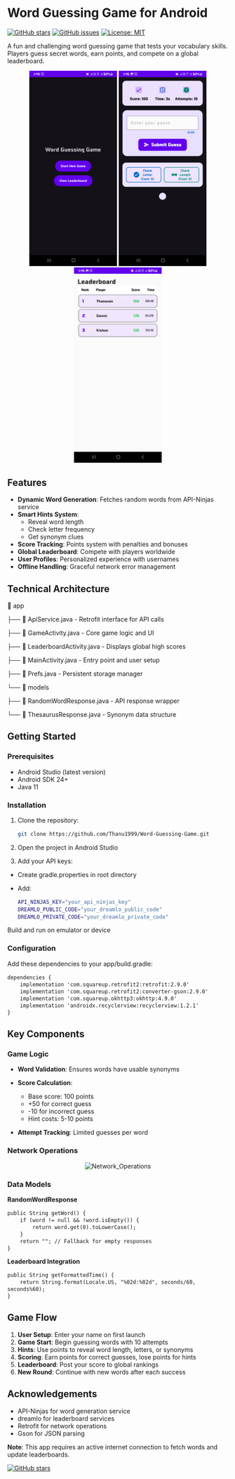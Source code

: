 # Word Guessing Game for Android

[![GitHub stars](https://img.shields.io/github/stars/Thanu1999/Word-Guessing-Game?style=social)](https://github.com/Thanu1999/Word-Guessing-Game/stargazers)
[![GitHub issues](https://img.shields.io/github/issues/Thanu1999/Word-Guessing-Game)](https://github.com/Thanu1999/Word-Guessing-Game/issues)
[![License: MIT](https://img.shields.io/badge/License-MIT-yellow.svg)](https://raw.githubusercontent.com/Thanu1999/Word-Guessing-Game/main/LICENSE)

A fun and challenging word guessing game that tests your vocabulary skills. Players guess secret words, earn points, and compete on a global leaderboard.

<p align="center">
  <img src="https://raw.githubusercontent.com/Thanu1999/Word-Guessing-Game/main/screenshots/main.png" width="200" alt="Main Screen">
  <img src="https://raw.githubusercontent.com/Thanu1999/Word-Guessing-Game/main/screenshots/game.png" width="200" alt="Gameplay">
  <img src="https://raw.githubusercontent.com/Thanu1999/Word-Guessing-Game/main/screenshots/leaderboard.png" width="200" alt="Leaderboard">
</p>

## Features

- **Dynamic Word Generation**: Fetches random words from API-Ninjas service
- **Smart Hints System**: 
  - Reveal word length
  - Check letter frequency
  - Get synonym clues
- **Score Tracking**: Points system with penalties and bonuses
- **Global Leaderboard**: Compete with players worldwide
- **User Profiles**: Personalized experience with usernames
- **Offline Handling**: Graceful network error management

## Technical Architecture
📂 app

├── 📄 ApiService.java - Retrofit interface for API calls

├── 📄 GameActivity.java - Core game logic and UI

├── 📄 LeaderboardActivity.java - Displays global high scores

├── 📄 MainActivity.java - Entry point and user setup

├── 📄 Prefs.java - Persistent storage manager

└── 📂 models

├── 📄 RandomWordResponse.java - API response wrapper

└── 📄 ThesaurusResponse.java - Synonym data structure

## Getting Started

### Prerequisites
- Android Studio (latest version)
- Android SDK 24+
- Java 11

### Installation
1. Clone the repository:
   ```bash
   git clone https://github.com/Thanu1999/Word-Guessing-Game.git
2. Open the project in Android Studio

3. Add your API keys:

- Create gradle.properties in root directory

- Add:
   ```bash
   API_NINJAS_KEY="your_api_ninjas_key"
   DREAMLO_PUBLIC_CODE="your_dreamlo_public_code"
   DREAMLO_PRIVATE_CODE="your_dreamlo_private_code"
 Build and run on emulator or device

### Configuration

Add these dependencies to your app/build.gradle:

    dependencies {
        implementation 'com.squareup.retrofit2:retrofit:2.9.0'
        implementation 'com.squareup.retrofit2:converter-gson:2.9.0'
        implementation 'com.squareup.okhttp3:okhttp:4.9.0'
        implementation 'androidx.recyclerview:recyclerview:1.2.1'
    }

## Key Components
### Game Logic
- **Word Validation**: Ensures words have usable synonyms

- **Score Calculation**:
  - Base score: 100 points
  - +50 for correct guess
  - -10 for incorrect guess
  - Hint costs: 5-10 points
- **Attempt Tracking**: Limited guesses per word

### Network Operations
<p align="center">
  <img src="https://raw.githubusercontent.com/Thanu1999/Word-Guessing-Game/main/Diagram/Network_Operations.svg" width="500" alt="Network_Operations">
</p>

### Data Models
**RandomWordResponse**

    public String getWord() {
        if (word != null && !word.isEmpty()) {
            return word.get(0).toLowerCase(); 
        }
        return ""; // Fallback for empty responses
    }
**Leaderboard Integration**

    public String getFormattedTime() {
        return String.format(Locale.US, "%02d:%02d", seconds/60, seconds%60);
    }
## Game Flow
1. **User Setup**: Enter your name on first launch
2. **Game Start**: Begin guessing words with 10 attempts
3. **Hints**: Use points to reveal word length, letters, or synonyms
4. **Scoring**: Earn points for correct guesses, lose points for hints
5. **Leaderboard**: Post your score to global rankings
6. **New Round**: Continue with new words after each success


## Acknowledgements
- API-Ninjas for word generation service
- dreamlo for leaderboard services
- Retrofit for network operations
- Gson for JSON parsing

**Note**: This app requires an active internet connection to fetch words and update leaderboards.

[![GitHub stars](https://img.shields.io/github/forks/Thanu1999/Word-Guessing-Game?style=social)](https://github.com/Thanu1999/Word-Guessing-Game/forks)
